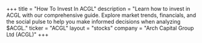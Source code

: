 +++
title = "How To Invest In ACGL"
description = "Learn how to invest in ACGL with our comprehensive guide. Explore market trends, financials, and the social pulse to help you make informed decisions when analyzing $ACGL."
ticker = "ACGL"
layout = "stocks"
company = "Arch Capital Group Ltd (ACGL)"
+++

